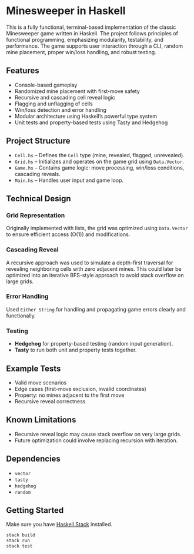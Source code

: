 # Minesweeper in Haskell

This is a fully functional, terminal-based implementation of the classic Minesweeper game written in Haskell. The project follows principles of functional programming, emphasizing modularity, testability, and performance. The game supports user interaction through a CLI, random mine placement, proper win/loss handling, and robust testing.

## Features

- Console-based gameplay
- Randomized mine placement with first-move safety
- Recursive and cascading cell reveal logic
- Flagging and unflagging of cells
- Win/loss detection and error handling
- Modular architecture using Haskell’s powerful type system
- Unit tests and property-based tests using Tasty and Hedgehog

## Project Structure

- `Cell.hs` – Defines the `Cell` type (mine, revealed, flagged, unrevealed).
- `Grid.hs` – Initializes and operates on the game grid using `Data.Vector`.
- `Game.hs` – Contains game logic: move processing, win/loss conditions, cascading reveals.
- `Main.hs` – Handles user input and game loop.

## Technical Design

### Grid Representation
Originally implemented with lists, the grid was optimized using `Data.Vector` to ensure efficient access (O(1)) and modifications.

### Cascading Reveal
A recursive approach was used to simulate a depth-first traversal for revealing neighboring cells with zero adjacent mines. This could later be optimized into an iterative BFS-style approach to avoid stack overflow on large grids.

### Error Handling
Used `Either String` for handling and propagating game errors clearly and functionally.

### Testing
- **Hedgehog** for property-based testing (random input generation).
- **Tasty** to run both unit and property tests together.

## Example Tests

- Valid move scenarios
- Edge cases (first-move exclusion, invalid coordinates)
- Property: no mines adjacent to the first move
- Recursive reveal correctness

## Known Limitations

- Recursive reveal logic may cause stack overflow on very large grids.
- Future optimization could involve replacing recursion with iteration.

## Dependencies

- `vector`
- `tasty`
- `hedgehog`
- `random`

## Getting Started

Make sure you have [Haskell Stack](https://docs.haskellstack.org/en/stable/README/) installed.

```bash
stack build
stack run
stack test